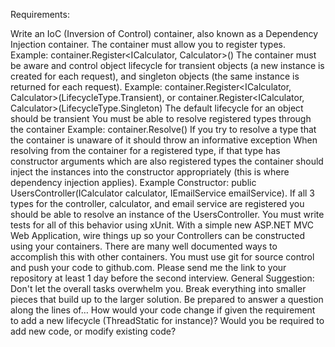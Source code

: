 Requirements:

 

Write an IoC (Inversion of Control) container, also known as a Dependency Injection container.
The container must allow you to register types.
Example: container.Register<ICalculator, Calculator>()
The container must be aware and control object lifecycle for transient objects (a new instance is created for each request), and singleton objects (the same instance is returned for each request).
Example: container.Register<ICalculator, Calculator>(LifecycleType.Transient), or container.Register<ICalculator, Calculator>(LifecycleType.Singleton)
The default lifecycle for an object should be transient
You must be able to resolve registered types through the container
Example: container.Resolve<ICalculator>()
If you try to resolve a type that the container is unaware of it should throw an informative exception
When resolving from the container for a registered type, if that type has constructor arguments which are also registered types the container should inject the instances into the constructor appropriately (this is where dependency injection applies).
Example Constructor: public UsersController(ICalculator calculator,  IEmailService emailService). If all 3 types for the controller, calculator, and email service are registered you should be able to resolve an instance of the UsersController.
You must write tests for all of this behavior using xUnit.
With a simple new ASP.NET MVC Web Application, wire things up so your Controllers can be constructed using your containers. There are many well documented ways to accomplish this with other containers.
You must use git for source control and push your code to github.com. Please send me the link to your repository at least 1 day before the second interview.
General Suggestion: Don't let the overall tasks overwhelm you. Break everything into smaller pieces that build up to the larger solution.
Be prepared to answer a question along the lines of… How would your code change if given the requirement to add a new lifecycle (ThreadStatic for instance)? Would you be required to add new code, or modify existing code?
